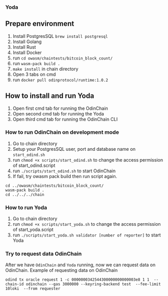 ### Yoda

## Prepare environment

1. Install PostgresSQL `brew install postgresql`
2. Install Golang
3. Install Rust
4. Install Docker
5. run `cd owasm/chaintests/bitcoin_block_count/`
6. run `wasm-pack build .`
7. `make install` in chain directory
8. Open 3 tabs on cmd
9. run `docker pull odinprotocol/runtime:1.0.2`

## How to install and run Yoda

1. Open first cmd tab for running the OdinChain
2. Open second cmd tab for running the Yoda
3. Open third cmd tab for running the OdinChain CLI

### How to run OdinChain on development mode

1. Go to chain directory
2. Setup your PostgresSQL user, port and database name on `start_odind.sh`
3. run `chmod +x scripts/start_odind.sh` to change the access permission of start_odind.script
4. run `./scripts/start_odind.sh` to start OdinChain
5. If fail, try owasm pack build then run script again.

```
cd ../owasm/chaintests/bitcoin_block_count/
wasm-pack build .
cd ../../../chain
```

### How to run Yoda

1. Go to chain directory
2. run `chmod +x scripts/start_yoda.sh` to change the access permission of start_yoda.script
3. run `./scripts/start_yoda.sh validator [number of reporter]` to start Yoda

### Try to request data OdinChain

After we have `OdinChain` and `Yoda` running, now we can request data on OdinChain.
Example of requesting data on OdinChain

```
odind tx oracle request 1 -c 0000000342544300000000000003e8 1 1  --chain-id odinchain --gas 3000000 --keyring-backend test  --fee-limit 10loki  --from requester
```
